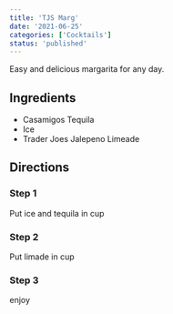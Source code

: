 ```yaml
---
title: 'TJS Marg'
date: '2021-06-25'
categories: ['Cocktails']
status: 'published'
---
```


Easy and delicious margarita for any day.

<!-- excerpt end -->

## Ingredients

- Casamigos Tequila
- Ice
- Trader Joes Jalepeno Limeade

## Directions

### Step 1

Put ice and tequila in cup

### Step 2

Put limade in cup

### Step 3

enjoy
